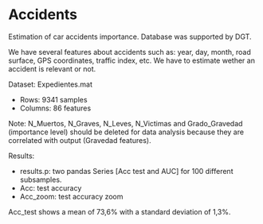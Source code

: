 # Accidents
Estimation of car accidents importance. Database was supported by DGT.

We have several features about accidents such as: year, day, month, road surface, GPS coordinates, traffic index, etc. We have to estimate wether an accident is relevant or not.

Dataset: Expedientes.mat  
- Rows: 9341 samples
- Columns: 86 features


Note: N_Muertos, N_Graves, N_Leves, N_Victimas and Grado_Gravedad (importance level) should be deleted for data analysis because they are correlated with output (Gravedad features).



Results: 
- results.p: two pandas Series [Acc test and AUC] for 100 different subsamples.
- Acc: test accuracy
- Acc_zoom: test accuracy zoom

Acc_test shows a mean of 73,6% with a standard deviation of 1,3%.

